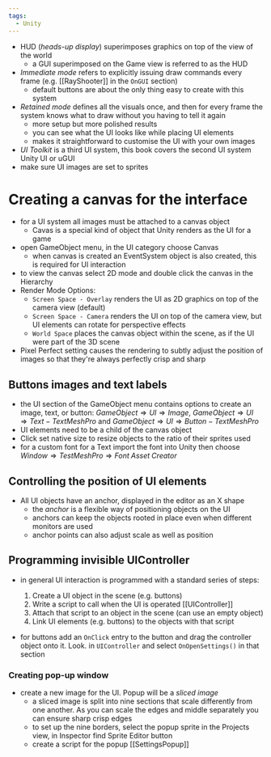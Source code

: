 ```yaml
---
tags:
  - Unity
---
```

- HUD (*heads-up display*) superimposes graphics on top of the view of the world
	- a GUI superimposed on the Game view is referred to as the HUD
- *Immediate mode* refers to explicitly issuing draw commands every frame (e.g. [[RayShooter]] in the `OnGUI` section)
	- default buttons are about the only thing easy to create with this system
- *Retained mode* defines all the visuals once, and then for every frame the system knows what to draw without you having to tell it again
	- more setup but more polished results
	- you can see what the UI looks like while placing UI elements
	- makes it straightforward to customise the UI with your own images
- *UI Toolkit* is a third UI system, this book covers the second UI system Unity UI or uGUI
- make sure UI images are set to sprites
# Creating a canvas for the interface
- for a UI system all images must be attached to a canvas object
	- Cavas is a special kind of object that Unity renders as the UI for a game
- open GameObject menu, in the UI category choose Canvas
	- when canvas is created an EventSystem object is also created, this is required for UI interaction
- to view the canvas select 2D mode and double click the canvas in the Hierarchy 
- Render Mode Options:
	- `Screen Space - Overlay` renders the UI as 2D graphics on top of the camera view (default)
	- `Screen Space - Camera` renders the UI on top of the camera view, but UI elements can rotate for perspective effects
	- `World Space` places the canvas object within the scene, as if the UI were part of the 3D scene
- Pixel Perfect setting causes the rendering to subtly adjust the position of images so that they're always perfectly crisp and sharp
## Buttons images and text labels
- the UI section of the GameObject menu contains options to create an image, text, or button: $GameObject \Rightarrow UI \Rightarrow Image$, $GameObject \Rightarrow UI \Rightarrow Text - TextMeshPro$ and $GameObject \Rightarrow UI \Rightarrow Button - TextMeshPro$
- UI elements need to be a child of the canvas object
- Click set native size to resize objects to the ratio of their sprites used
- for a custom font for a Text import the font into Unity then choose $Window \Rightarrow TestMeshPro \Rightarrow Font \; Asset\; Creator$
## Controlling the position of UI elements
- All UI objects have an anchor, displayed in the editor as an X shape
	- the *anchor* is a flexible way of positioning objects on the UI
	- anchors can keep the objects rooted in place even when different monitors are used
	- anchor points can also adjust scale as well as position
## Programming invisible UIController
- in general UI interaction is programmed with a standard series of steps:
	1. Create a UI object in the scene (e.g. buttons)
	2. Write a script to call when the UI is operated [[UIController]]
	3. Attach that script to an object in the scene (can use an empty object)
	4. Link UI elements (e.g. buttons) to the objects with that script

- for buttons add an `OnClick` entry to the button and drag the controller object onto it. Look. in `UIController` and select `OnOpenSettings()` in that section
### Creating pop-up window
- create a new image for the UI. Popup will be a *sliced image*
	- a sliced image is split into nine sections that scale differently from one another. As you can scale the edges and middle separately you can ensure sharp crisp edges
	- to set up the nine borders, select the popup sprite in the Projects view, in Inspector find Sprite Editor button
	- create a script for the popup [[SettingsPopup]]
